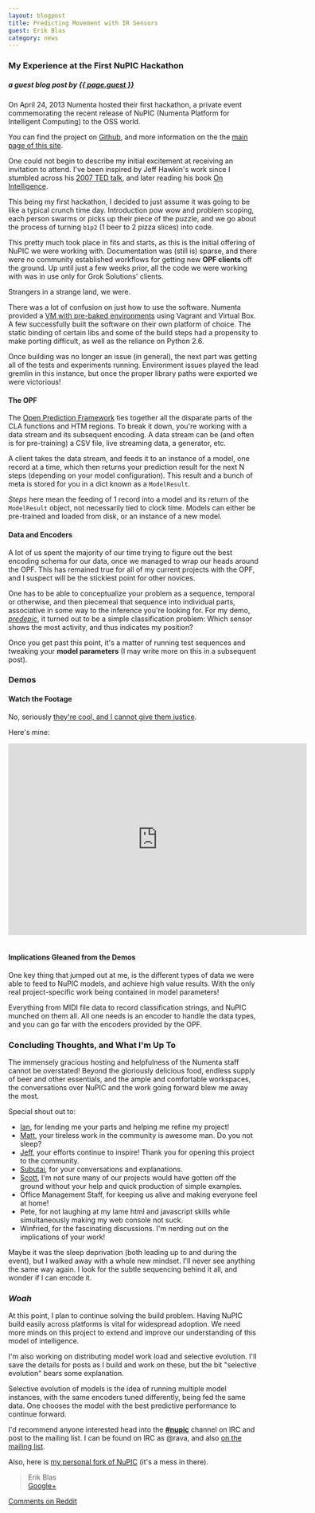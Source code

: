 ```yaml
---
layout: blogpost
title: Predicting Movement with IR Sensors
guest: Erik Blas
category: news
---
```


### My Experience at the First NuPIC Hackathon

##### a guest blog post by **[{{ page.guest }}](https://github.com/ravaa)**

On April 24, 2013 Numenta hosted their first hackathon, a private event commemorating the recent release of NuPIC (Numenta Platform for Intelligent Computing) to the OSS world. 

You can find the project on [Github](http://github.com/numenta/nupic), and more information on the the [main page of this site](http://numenta.org).

One could not begin to describe my initial excitement at receiving an invitation to attend. I've been inspired by Jeff Hawkin's work since I stumbled across his [2007 TED talk](http://www.ted.com/talks/jeff_hawkins_on_how_brain_science_will_change_computing.html), and later reading his book [On Intelligence](http://www.amazon.com/Jeff-Hawkins/e/B001KHNZ7C/ref=sr_ntt_srch_lnk_1?qid=1373225752&sr=8-1).

This being my first hackathon, I decided to just assume it was going to be like a typical crunch time day. Introduction pow wow and problem scoping, each person swarms or picks up their piece of the puzzle, and we go about the process of turning `b1p2` (1 beer to 2 pizza slices) into code. 

This pretty much took place in fits and starts, as this is the initial offering of NuPIC we were working with. Documentation was (still is) sparse, and there were no community established workflows for getting new **OPF clients** off the ground. Up until just a few weeks prior, all the code we were working with was in use only for Grok Solutions' clients. 

Strangers in a strange land, we were.

There was a lot of confusion on just how to use the software. Numenta provided a [VM with pre-baked environments](https://github.com/numenta/nupic/wiki/Running-Nupic-in-a-Virtual-Machine) using Vagrant and Virtual Box. A few successfully built the software on their own platform of choice. The static binding of certain libs and some of the build steps had a propensity to make porting difficult, as well as the reliance on Python 2.6.

Once building was no longer an issue (in general), the next part was getting all of the tests and experiments running. Environment issues played the lead gremlin in this instance, but once the proper library paths were exported we were victorious! 

#### The OPF

The [Open Prediction Framework](https://github.com/numenta/nupic/wiki/Online-Prediction-Framework) ties together all the disparate parts of the CLA functions and HTM regions. To break it down, you're working with a data stream and its subsequent encoding. A data stream can be (and often is for pre-training) a CSV file, live streaming data, a generator, etc.

A client takes the data stream, and feeds it to an instance of a model, one record at a time, which then returns your prediction result for the next N steps (depending on your model configuration). This result and a bunch of meta is stored for you in a dict known as a `ModelResult`.

*Steps* here mean the feeding of 1 record into a model and its return of the `ModelResult` object, not necessarily tied to clock time. Models can either be pre-trained and loaded from disk, or an instance of a new model.

#### Data and Encoders

A lot of us spent the majority of our time trying to figure out the best encoding schema for our data, once we managed to wrap our heads around the OPF. This has remained true for all of my current projects with the OPF, and I suspect will be the stickiest point for other novices.

One has to be able to conceptualize your problem as a sequence, temporal or otherwise, and then piecemeal that sequence into individual parts, associative in some way to the inference you're looking for. For my demo, *[predepic](https://github.com/ravaa/nupic/tree/master/predipic)*, it turned out to be a simple classification problem: Which sensor shows the most activity, and thus indicates my position?

Once you get past this point, it's a matter of running test sequences and tweaking your **model parameters** (I may write more on this in a subsequent post).

### Demos

#### Watch the Footage

No, seriously [they're cool, and I cannot give them justice](http://numenta.org/news/2013/06/25/hackathon-outcome.html).

Here's mine:

<iframe class="youtube-player" type="text/html" width="600" height="385" src="http://www.youtube.com/embed/_bFmvlLmvcY?start=725" allowfullscreen="allowfullscreen" frameborder="0">
</iframe>
<br/>
<br/>

#### Implications Gleaned from the Demos

One key thing that jumped out at me, is the different types of data we were able to feed to NuPIC models, and achieve high value results. With the only real project-specific work being contained in model parameters! 

Everything from MIDI file data to record classification strings, and NuPIC munched on them all. All one needs is an encoder to handle the data types, and you can go far with the encoders provided by the OPF.

### Concluding Thoughts, and What I'm Up To

The immensely gracious hosting and helpfulness of the Numenta staff cannot be overstated! Beyond the gloriously delicious food, endless supply of beer and other essentials, and the ample and comfortable workspaces, the conversations over NuPIC and the work going forward blew me away the most. 

Special shout out to:
* [Ian](http://nupic.markmail.org/search/?q=from%3Aidanforth%40embodiedai.com), for lending me your parts and helping me refine my project! 
* [Matt](http://nupic.markmail.org/search/from:matt%40numenta.org), your tireless work in the community is awesome man. Do you not sleep?
* [Jeff](http://nupic.markmail.org/search/from:jhawkins%40numenta.org), your efforts continue to inspire! Thank you for opening this project to the community. 
* [Subutai](http://nupic.markmail.org/search/from:subutai%40numenta.org), for your conversations and explanations.
* [Scott](http://nupic.markmail.org/search/from:scott%40numenta.org), I'm not sure many of our projects would have gotten off the ground without your help and quick production of simple examples.
* Office Management Staff, for keeping us alive and making everyone feel at home!
* Pete, for not laughing at my lame html and javascript skills while simultaneously making my web console not suck.
* Winfried, for the fascinating discussions. I'm nerding out on the implications of your work!

Maybe it was the sleep deprivation (both leading up to and during the event), but I walked away with a whole new mindset. I'll never see anything the same way again. I look for the subtle sequencing behind it all, and wonder if I can encode it.

### *Woah*

At this point, I plan to continue solving the build problem. Having NuPIC build easily across platforms is vital for widespread adoption. We need more minds on this project to extend and improve our understanding of this model of intelligence. 

I'm also working on distributing model work load and selective evolution. I'll save the details for posts as I build and work on these, but the bit "selective evolution" bears some explanation.

Selective evolution of models is the idea of running multiple model instances, with the same encoders tuned differently, being fed the same data. One chooses the model with the best predictive performance to continue forward.

I'd recommend anyone interested head into the **<a href="irc://irc.freenode.net/nupic">#nupic</a>** channel on IRC and post to the mailing list. I can be found on IRC as @rava, and also [on the mailing list](http://nupic.markmail.org/search/?q=erik#query:erik%20from%3A%22Erik%20Blas). 

Also, here is [my personal fork of NuPIC](http://github.com/ravaa/nupic) (it's a mess in there).

> Erik Blas <br/>
> [Google+](https://plus.google.com/u/0/114228187192137856927/posts)

[Comments on Reddit](http://www.reddit.com/r/MachineLearning/comments/1hysgs/predicting_movement_with_ir_sensors_my_experience/)
